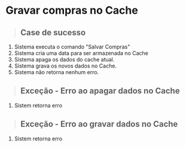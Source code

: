 # Gravar compras no Cache

> ## Case de sucesso

1. Sistema executa o comando "Salvar Compras"
2. Sistema cria uma data para ser armazenada no Cache
3. Sistema apaga os dados do cache atual.
4. Sistema grava os novos dados no Cache.
5. Sistema não retorna nenhum erro.

> ## Exceção - Erro ao apagar dados no Cache
1. Sistem retorna erro

> ## Exceção - Erro ao gravar dados no Cache
1. Sistem retorna erro